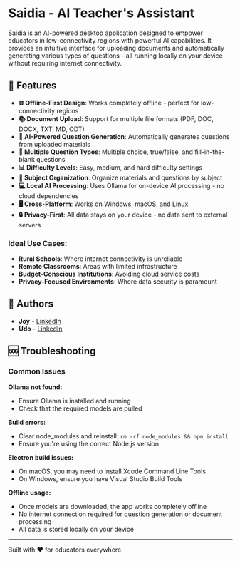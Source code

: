 # Saidia - AI Teacher's Assistant

Saidia is an AI-powered desktop application designed to empower educators in low-connectivity regions with powerful AI capabilities. It provides an intuitive interface for uploading documents and automatically generating various types of questions - all running locally on your device without requiring internet connectivity.

## 🚀 Features

- **🌐 Offline-First Design**: Works completely offline - perfect for low-connectivity regions
- **📚 Document Upload**: Support for multiple file formats (PDF, DOC, DOCX, TXT, MD, ODT)
- **🤖 AI-Powered Question Generation**: Automatically generates questions from uploaded materials
- **📝 Multiple Question Types**: Multiple choice, true/false, and fill-in-the-blank questions
- **📊 Difficulty Levels**: Easy, medium, and hard difficulty settings
- **📁 Subject Organization**: Organize materials and questions by subject
- **💻 Local AI Processing**: Uses Ollama for on-device AI processing - no cloud dependencies
- **🖥️ Cross-Platform**: Works on Windows, macOS, and Linux
- **🔒 Privacy-First**: All data stays on your device - no data sent to external servers

### Ideal Use Cases:

- **Rural Schools**: Where internet connectivity is unreliable
- **Remote Classrooms**: Areas with limited infrastructure
- **Budget-Conscious Institutions**: Avoiding cloud service costs
- **Privacy-Focused Environments**: Where data security is paramount

## 👥 Authors

- **Joy** - [LinkedIn](https://www.linkedin.com/in/joy-nk/)
- **Udo** - [LinkedIn](https://www.linkedin.com/in/thisisudo/)

## 🆘 Troubleshooting

### Common Issues

**Ollama not found:**

- Ensure Ollama is installed and running
- Check that the required models are pulled

**Build errors:**

- Clear node_modules and reinstall: `rm -rf node_modules && npm install`
- Ensure you're using the correct Node.js version

**Electron build issues:**

- On macOS, you may need to install Xcode Command Line Tools
- On Windows, ensure you have Visual Studio Build Tools

**Offline usage:**

- Once models are downloaded, the app works completely offline
- No internet connection required for question generation or document processing
- All data is stored locally on your device

---

Built with ❤️ for educators everywhere.
